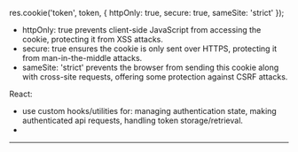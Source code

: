 res.cookie('token', token, { httpOnly: true, secure: true, sameSite: 'strict' });

- httpOnly: true prevents client-side JavaScript from accessing the cookie, protecting it from XSS attacks.
- secure: true ensures the cookie is only sent over HTTPS, protecting it from man-in-the-middle attacks.
- sameSite: 'strict' prevents the browser from sending this cookie along with cross-site requests, offering some protection against CSRF attacks.

React:

- use custom hooks/utilities for: managing authentication state, making authenticated api requests, handling token storage/retrieval.
-

---
